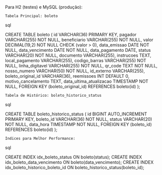 Para H2 (testes) e MySQL (produção):

    Tabela Principal: boleto

sql

CREATE TABLE boleto (
    id VARCHAR(36) PRIMARY KEY,
    pagador VARCHAR(255) NOT NULL,
    beneficiario VARCHAR(255) NOT NULL,
    valor DECIMAL(19,2) NOT NULL CHECK (valor > 0),
    data_emissao DATE NOT NULL,
    data_vencimento DATE NOT NULL,
    data_pagamento DATE,
    status VARCHAR(20) NOT NULL,
    documento VARCHAR(255),
    instrucoes TEXT,
    local_pagamento VARCHAR(255),
    codigo_barras VARCHAR(255) NOT NULL,
    linha_digitavel VARCHAR(255) NOT NULL,
    qr_code TEXT NOT NULL,
    nosso_numero VARCHAR(50) NOT NULL,
    id_externo VARCHAR(255),
    boleto_original_id VARCHAR(36),
    reemissoes INT DEFAULT 0,
    motivo_cancelamento TEXT,
    data_ultima_atualizacao TIMESTAMP NOT NULL,
    FOREIGN KEY (boleto_original_id) REFERENCES boleto(id)
);

    Tabela de Histórico: boleto_historico_status

sql

CREATE TABLE boleto_historico_status (
    id BIGINT AUTO_INCREMENT PRIMARY KEY,
    boleto_id VARCHAR(36) NOT NULL,
    status VARCHAR(20) NOT NULL,
    data_hora TIMESTAMP NOT NULL,
    FOREIGN KEY (boleto_id) REFERENCES boleto(id)
);

    Índices para Melhor Performance:

sql

CREATE INDEX idx_boleto_status ON boleto(status);
CREATE INDEX idx_boleto_data_vencimento ON boleto(data_vencimento);
CREATE INDEX idx_boleto_historico_boleto_id ON boleto_historico_status(boleto_id);